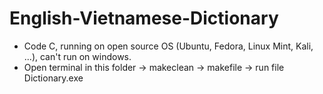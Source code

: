# English-Vietnamese-Dictionary
- Code C, running on open source OS (Ubuntu, Fedora, Linux Mint, Kali, ...), can't run on windows.
- Open terminal in this folder -> makeclean -> makefile -> run file Dictionary.exe

